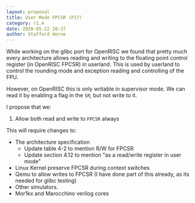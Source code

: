 ```yaml
---
layout: proposal
title: User Mode FPCSR (P17)
category: r1.4
date: 2020-05-22 20:37
author: Stafford Horne
---
```


While working on the glibc port for OpenRISC we found that pretty much
every architecture allows reading and writing to the floating point control
register (in OpenRISC FPCSR) in userland.  This is used by userland to control
the rounding mode and exception reading and controlling of the FPU.

However, on OpenRISC this is only writable in supervisor mode.  We can read it
by enabling a flag in the `SR`;  but not write to it.

I propose that we:

  1. Allow both read and write to `FPCSR` always

This will require changes to:

 - The architecture specification
   - Update table 4-2 to mention R/W for FPCSR
   - Update section 4.12 to mention "as a read/write register in user mode"
 - Linux Kernel preserve FPCSR during context switches
 - Qemu to allow writes to FPCSR (I have done part of this already, as its
   needed for glibc testing)
 - Other simulators.
 - Mor1kx and Marocchino verilog cores

